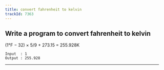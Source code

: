 ```yaml
---
title: convert fahrenheit to kelvin
trackId: 7363
---
```


## Write a program to convert fahrenheit to kelvin

(1°F − 32) × 5/9 + 273.15 = 255.928K

```
Input  : 1
Output : 255.928
```

---
